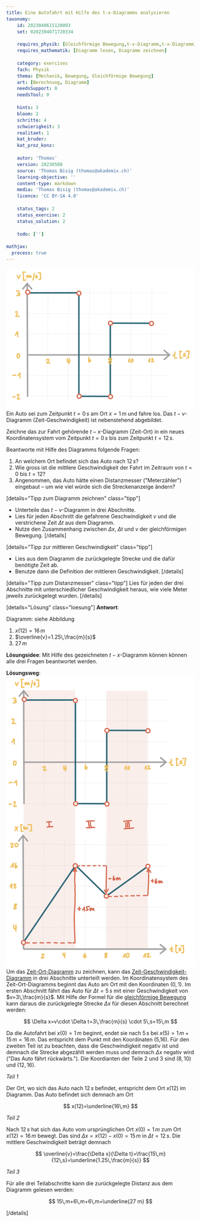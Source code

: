 ```yaml
---
title: Eine Autofahrt mit Hilfe des t-x-Diagramms analysieren
taxonomy:
	id: 2023040615120093
	set: 0202304071720334

	requires_physik: [Gleichförmige Bewegung,t-v-Diagramm,t-x-Diagramm,Mittlere Geschwindigkeit]
	requires_mathematik: [Diagramm lesen, Diagramm zeichnen]

	category: exercises
	fach: Physik
	thema: [Mechanik, Bewegung, Gleichförmige Bewegung]
	art: [Berechnung, Diagramm]
	needsSupport: 0
	needsTool: 0

	hints: 3
	bloom: 2
	schritte: 4
	schwierigkeit: 3
	realitaet: 1
	kat_bruder:
	kat_proz_konz: 

	autor: 'Thomas'
	version: 20230508
	source: 'Thomas Bisig (thomas@akademix.ch)'
	learning-objective: ''
	content-type: markdown
	media: 'Thomas Bisig (thomas@akademix.ch)'
	licence: 'CC BY-SA 4.0'

	status_tags: 2
	status_exercise: 2
	status_solution: 2

	todo: ['']

mathjax:
  process: true
---
```

![Das t-v-Diagramm einer Autofahrt](exercise15-1.svg?resize=400,400&class=float-right)
Ein Auto sei zum Zeitpunkt $t=0\,s$ am Ort $x=1\,m$ und fahre los. Das $t-v$-Diagramm (Zeit-Geschwindigkeit) ist nebenstehend abgebildet.

Zeichne das zur Fahrt gehörende $t-x$-Diagramm (Zeit-Ort) in ein neues Koordinatensystem vom Zeitpunkt $t=0\,s$ bis zum Zeitpunkt $t=12\,s$.

Beantworte mit Hilfe des Diagramms folgende Fragen:
1. An welchem Ort befindet sich das Auto nach $12\,s$?
2. Wie gross ist die mittlere Geschwindigkeit der Fahrt im Zeitraum von $t=0$ bis $t=12$?
3. Angenommen, das Auto hätte einen Distanzmesser ("Meterzähler") eingebaut – um wie viel würde sich die Streckenanzeige ändern?


[details="Tipp zum Diagramm zeichnen" class="tipp"]
- Unterteile das $t-v$-Diagramm in drei Abschnitte.
- Lies für jeden Abschnitt die gefahrene Geschwindigkeit $v$ und die verstrichene Zeit $\Delta t$ aus dem Diagramm.
- Nutze den Zusammenhang zwischen $\Delta x$, $\Delta t$ und $v$ der gleichförmigen Bewegung.
[/details]

[details="Tipp zur mittleren Geschwindigkeit" class="tipp"]
- Lies aus dem Diagramm die zurückgelegte Strecke und die dafür benötigte Zeit ab.
- Benutze dann die Definition der mittleren Geschwindigkeit.
[/details]

[details="Tipp zum Distanzmesser" class="tipp"]
Lies für jeden der drei Abschnitte mit unterschiedlicher Geschwindigkeit heraus, wie viele Meter jeweils zurückgelegt wurden.
[/details]

[details="Lösung" class="loesung"]
**Antwort**:

Diagramm: siehe Abbildung
1. $x(12)=16\,m$
2. $\overline{v}=1.25\,\frac{m}{s}$
3. $27\,m$

**Lösungsidee**: Mit Hilfe des gezeichneten $t-x$-Diagramm können können alle drei Fragen beantwortet werden.

**Lösungsweg**:
![Das $t-x$ und das $t-v$-Diagramm einer Autofahrt](exercise15-2.svg?resize=400,600&class=float-right) Um das [Zeit-Ort-Diagramm](/konzepte/konzept-1) zu zeichnen, kann das [Zeit-Geschwindigkeit-Diagramm](/konzepte/konzept-1) in drei Abschnitte unterteilt werden.
Im Koordinatensystem des Zeit-Ort-Diagramms beginnt das Auto am Ort mit den Koordinaten $(0,1)$.
Im ersten Abschnitt fährt das Auto für $\Delta t=5\,s$ mit einer Geschwindigkeit von $v=3\,\frac{m}{s}$. Mit Hilfe der Formel für die [gleichförmige Bewegung](/konzepte/konzept-1) kann daraus die zurückgelegte Strecke $\Delta x$ für diesen Abschnitt berechnet werden:

$$
\Delta x=v\cdot \Delta t=3\,\frac{m}{s} \cdot 5\,s=15\,m
$$

Da die Autofahrt bei $x(0)=1\,m$ beginnt, endet sie nach $5\,s$ bei $x(5)=1\,m+15\,m=16\,m$. Das entspricht dem Punkt mit den Koordinaten (5,16). Für den zweiten Teil ist zu beachten, dass die Geschwindigkeit negativ ist und demnach die Strecke abgezählt werden muss und demnach $\Delta x$ negativ wird ("Das Auto fährt rückwärts."). Die Koordianten der Teile 2 und 3 sind $(8,10)$ und $(12,16)$.

_Teil 1_

Der Ort, wo sich das Auto nach $12\,s$ befindet, entspricht dem Ort $x(12)$ im Diagramm. Das Auto befindet sich demnach am Ort

$$
x(12)=\underline{16\,m}
$$

_Teil 2_

Nach $12\,s$ hat sich das Auto vom ursprünglichen Ort $x(0)=1\,m$ zum Ort $x(12)=16\,m$ bewegt. Das sind $\Delta x=x(12)-x(0)=15\,m$ in $\Delta t=12\,s$. Die mittlere Geschwindigkeit beträgt demnach

$$
\overline{v}=\frac{\Delta x}{\Delta t}=\frac{15\,m}{12\,s}=\underline{1.25\,\frac{m}{s}}
$$

_Teil 3_

Für alle drei Teilabschnitte kann die zurückgelegte Distanz aus dem Diagramm gelesen werden:

$$
15\,m+6\,m+6\,m=\underline{27 m}
$$

[/details]